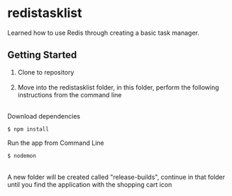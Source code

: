 # redistasklist

Learned how to use Redis through creating a basic task manager.

## Getting Started
1. Clone to repository
<br><br>
2. Move into the redistasklist folder, in this folder, perform the following instructions from the command line
<br><br>

Download dependencies
```sh
$ npm install
```

Run the app from Command Line
```sh
$ nodemon
```

<br>
A new folder will be created called "release-builds", continue in that folder until you find the application with the shopping cart icon 

